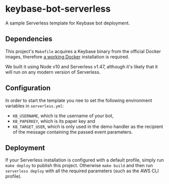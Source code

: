 # keybase-bot-serverless

A sample Serverless template for Keybase bot deployment.

## Dependencies

This project's `Makefile` acquires a Keybase binary from
the official Docker images, therefore [a working Docker](https://docs.docker.com/install/)
installation is required.

We built it using Node v10 and Serverless v1.47, although
it's likely that it will run on any modern version of
Serverless.

## Configuration

In order to start the template you nee to set the following
environment variables in `serverless.yml`:

- `KB_USERNAME`, which is the username of your bot,
- `KB_PAPERKEY`, which is its paper key and
- `KB_TARGET_USER`, which is only used in the demo handler as
  the recipient of the message containing the passed event
  parameters.

## Deployment

If your Serverless installation is configured with a default
profile, simply run `make deploy` to publish this project.
Otherwise `make build` and then run `serverless deploy` with
all the required parameters (such as the AWS CLI profile).
